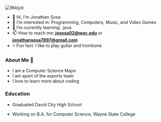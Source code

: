 ![9kkjyd](https://github.com/user-attachments/assets/0c3d50a3-1f57-4f56-b33e-66827c43b2e5)
- 👋 Hi, I’m Jonathan Sosa
- 👀 I’m interested in: Programming, Computers, Music, and Video Games
- 🌱 I’m currently learning: .java
- 📫 How to reach me: **jososa02@wsc.edu** or **jonathansosa7897@gmail.com**
- ⚡ Fun fact: I like to play guitar and trombone

### About Me 🎈
- I am a Computer Science Major
- I am apart of the esports team
- I love to learn more about coding

### Education

- Graduated David City High School

- Working on B.A. for Computer Science, Wayne State College
<!---
jososa02/jososa02 is a ✨ special ✨ repository because its `README.md` (this file) appears on your GitHub profile.
You can click the Preview link to take a look at your changes.
--->
